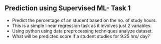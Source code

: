 ## Prediction using Supervised ML- Task 1

- Predict the percentage of an student based on the no. of study hours.
- This is a simple linear regression task as it involves just 2 variables.
- Using python using data preprocessing techniques analyze dataset.
- What will be predicted score if a student studies for 9.25 hrs/ day?
